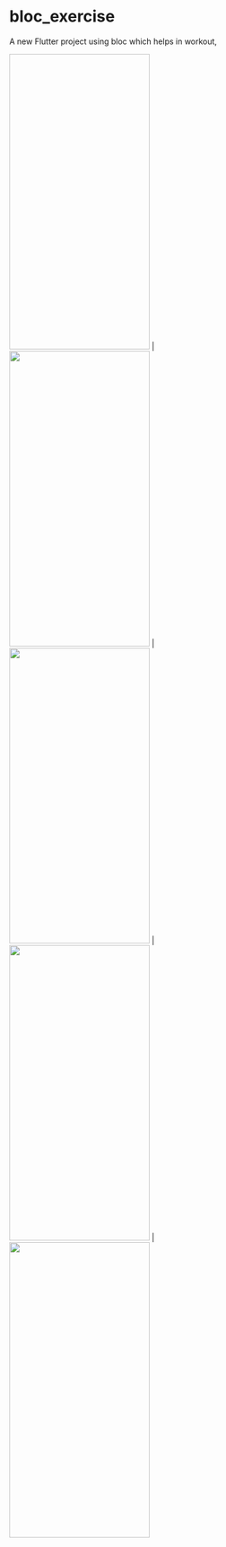 # bloc_exercise

A new Flutter project using bloc which helps in workout, 

<table>


<img scr="https://user-images.githubusercontent.com/90405133/221852332-b1077284-ce49-4b29-a5a8-946b30134e15.png" width="250" height="527" style="padding: 10px,40px,10px,10px"> | <img src="https://user-images.githubusercontent.com/90405133/221833762-ade79010-d197-4b67-8227-dc3abf84a316.png" width="250" height="527" style="padding: 10px,40px,10px,10px" > | <img src="https://user-images.githubusercontent.com/90405133/221833792-8b747e7c-bb54-4ece-8985-b76c4e25dba3.png" width="250" height="527" style="padding: 10px,40px,10px,10px"> | <img src="https://user-images.githubusercontent.com/90405133/221833774-a3275b64-a544-4c29-a07f-78beccfe4604.png" width="250" height="527" style="padding: 10px,40px,10px,10px"> |<img src="https://user-images.githubusercontent.com/90405133/221833813-ff6d3563-377f-46d0-a6ee-864da5fac626.png" width="250" height="527" style="padding: 10px,40px,10px,10px"> 
 
</table>
